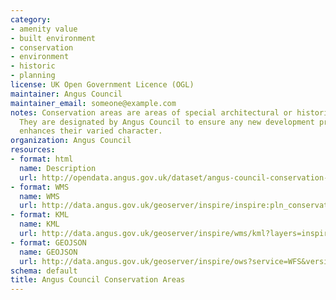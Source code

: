 ```yaml
---
category:
- amenity value
- built environment
- conservation
- environment
- historic
- planning
license: UK Open Government Licence (OGL)
maintainer: Angus Council
maintainer_email: someone@example.com
notes: Conservation areas are areas of special architectural or historic interest.
  They are designated by Angus Council to ensure any new development preserves or
  enhances their varied character.
organization: Angus Council
resources:
- format: html
  name: Description
  url: http://opendata.angus.gov.uk/dataset/angus-council-conservation-areas
- format: WMS
  name: WMS
  url: http://data.angus.gov.uk/geoserver/inspire/inspire:pln_conservationareas/wms?service=WMS&request=GetMap
- format: KML
  name: KML
  url: http://data.angus.gov.uk/geoserver/inspire/wms/kml?layers=inspire:pln_conservationareas&mode=download
- format: GEOJSON
  name: GEOJSON
  url: http://data.angus.gov.uk/geoserver/inspire/ows?service=WFS&version=1.0.0&request=GetFeature&typeName=inspire:pln_conservationareas&outputFormat=application%2Fjson&srsName=EPSG:3857
schema: default
title: Angus Council Conservation Areas
---
```


